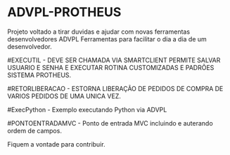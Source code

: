 # ADVPL-PROTHEUS
Projeto voltado a tirar duvidas e ajudar com novas ferramentas desenvolvedores ADVPL
Ferramentas para facilitar o dia a dia de um desenvolvedor.

#EXECUTIL - DEVE SER CHAMADA VIA SMARTCLIENT 
PERMITE SALVAR USUARIO E SENHA E EXECUTAR ROTINA CUSTOMIZADAS E PADRÕES 
SISTEMA PROTHEUS.

#RETORLIBERACAO - ESTORNA LIBERAÇÃO DE PEDIDOS DE COMPRA DE VARIOS PEDIDOS DE 
UMA UNICA VEZ.

#ExecPython - Exemplo executando Python via ADVPL 

#PONTOENTRADAMVC - Ponto de entrada MVC incluindo e auterando ordem de campos.

Fiquem a vontade para contribuir.
